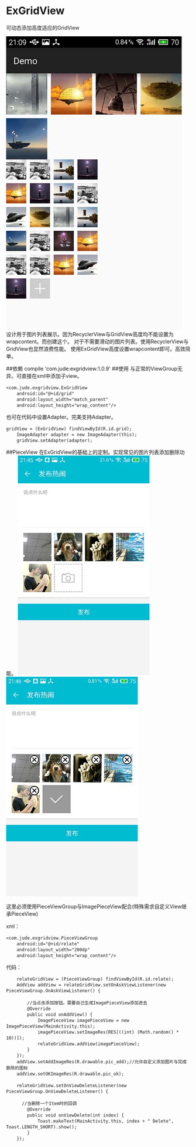 # ExGridView
可动态添加高度适应的GridView

![screenshot](https://raw.githubusercontent.com/Jude95/ExGridView/master/screenshot.jpg)  
设计用于图片列表展示。因为RecyclerView与GridView高度均不能设置为wrapcontent。而创建这个。
对于不需要滑动的图片列表。使用RecyclerView与GridView也显然浪费性能。
使用ExGridView高度设置wrapcontent即可。高效简单。   

##依赖
compile 'com.jude:exgridview:1.0.9'
##使用
与正常的ViewGroup无异。可直接在xml中添加子view。

    <com.jude.exgridview.ExGridView
        android:id="@+id/grid"
        android:layout_width="match_parent"
        android:layout_height="wrap_content"/>

也可在代码中设置Adapter。完美支持Adapter。

    gridView = (ExGridView) findViewById(R.id.grid);
        ImageAdapter adapter = new ImageAdapter(this);
        gridView.setAdapter(adapter);


##PieceView
在ExGridView的基础上的定制。实现常见的图片列表添加删除功能。
![screenshot](https://raw.githubusercontent.com/Jude95/ExGridView/master/pieceview1.jpg)![screenshot](https://raw.githubusercontent.com/Jude95/ExGridView/master/pieceview2.jpg)   

这里必须使用PieceViewGroup与ImagePieceView配合(特殊需求自定义View继承PieceView)  

xml：  

    <com.jude.exgridview.PieceViewGroup
        android:id="@+id/relate"
        android:layout_width="200dp"
        android:layout_height="wrap_content"/>
        

代码：

        relateGridView = (PieceViewGroup) findViewById(R.id.relate);
        AddView addView = relateGridView.setOnAskViewListener(new PieceViewGroup.OnAskViewListener() {
        
            //当点击添加按钮。需要自己生成ImagePieceView添加进去
            @Override
            public void onAddView() {
                ImagePieceView imagePieceView = new ImagePieceView(MainActivity.this);
                imagePieceView.setImageRes(RES[((int) (Math.random() * 10))]);
                relateGridView.addView(imagePieceView);
            }
        });
        addView.setAddImageRes(R.drawable.pic_add);//允许自定义添加图片与完成删除的图标
        addView.setOKImageRes(R.drawable.pic_ok);
        
        relateGridView.setOnViewDeleteListener(new PieceViewGroup.OnViewDeleteListener() {
        
          //当删除一个Item时的回调
            @Override
            public void onViewDelete(int index) {
                Toast.makeText(MainActivity.this, index + " Delete", Toast.LENGTH_SHORT).show();
            }
        });
